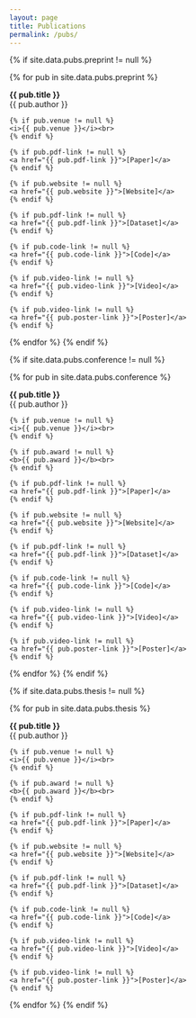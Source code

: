 ```yaml
---
layout: page
title: Publications
permalink: /pubs/
---
```

{% if site.data.pubs.preprint != null %}
<!-- ## Preprints -->
{% for pub in site.data.pubs.preprint %}
<p class="message">
    <b>{{ pub.title }}</b><br>
    {{ pub.author }}<br>

    {% if pub.venue != null %}
    <i>{{ pub.venue }}</i><br>
    {% endif %}

    {% if pub.pdf-link != null %}
    <a href="{{ pub.pdf-link }}">[Paper]</a>
    {% endif %}

    {% if pub.website != null %}
    <a href="{{ pub.website }}">[Website]</a>
    {% endif %}

    {% if pub.pdf-link != null %}
    <a href="{{ pub.pdf-link }}">[Dataset]</a>
    {% endif %}

    {% if pub.code-link != null %}
    <a href="{{ pub.code-link }}">[Code]</a>
    {% endif %}

    {% if pub.video-link != null %}
    <a href="{{ pub.video-link }}">[Video]</a>
    {% endif %}

    {% if pub.video-link != null %}
    <a href="{{ pub.poster-link }}">[Poster]</a>
    {% endif %}
</p>
{% endfor %}
{% endif %}

{% if site.data.pubs.conference != null %}
<!-- ## Conference Papers -->
{% for pub in site.data.pubs.conference %}
<p class="message">
    <b>{{ pub.title }}</b><br>
    {{ pub.author }}<br>

    {% if pub.venue != null %}
    <i>{{ pub.venue }}</i><br>
    {% endif %}

    {% if pub.award != null %}
    <b>{{ pub.award }}</b><br>
    {% endif %}

    {% if pub.pdf-link != null %}
    <a href="{{ pub.pdf-link }}">[Paper]</a>
    {% endif %}

    {% if pub.website != null %}
    <a href="{{ pub.website }}">[Website]</a>
    {% endif %}

    {% if pub.pdf-link != null %}
    <a href="{{ pub.pdf-link }}">[Dataset]</a>
    {% endif %}

    {% if pub.code-link != null %}
    <a href="{{ pub.code-link }}">[Code]</a>
    {% endif %}

    {% if pub.video-link != null %}
    <a href="{{ pub.video-link }}">[Video]</a>
    {% endif %}

    {% if pub.video-link != null %}
    <a href="{{ pub.poster-link }}">[Poster]</a>
    {% endif %}
</p>
{% endfor %}
{% endif %}

{% if site.data.pubs.thesis != null %}
<!-- ## Thesis Work -->
{% for pub in site.data.pubs.thesis %}
<p class="message">
    <b>{{ pub.title }}</b><br>
    {{ pub.author }}<br>

    {% if pub.venue != null %}
    <i>{{ pub.venue }}</i><br>
    {% endif %}

    {% if pub.award != null %}
    <b>{{ pub.award }}</b><br>
    {% endif %}

    {% if pub.pdf-link != null %}
    <a href="{{ pub.pdf-link }}">[Paper]</a>
    {% endif %}

    {% if pub.website != null %}
    <a href="{{ pub.website }}">[Website]</a>
    {% endif %}

    {% if pub.pdf-link != null %}
    <a href="{{ pub.pdf-link }}">[Dataset]</a>
    {% endif %}

    {% if pub.code-link != null %}
    <a href="{{ pub.code-link }}">[Code]</a>
    {% endif %}

    {% if pub.video-link != null %}
    <a href="{{ pub.video-link }}">[Video]</a>
    {% endif %}

    {% if pub.video-link != null %}
    <a href="{{ pub.poster-link }}">[Poster]</a>
    {% endif %}
</p>
{% endfor %}
{% endif %}
